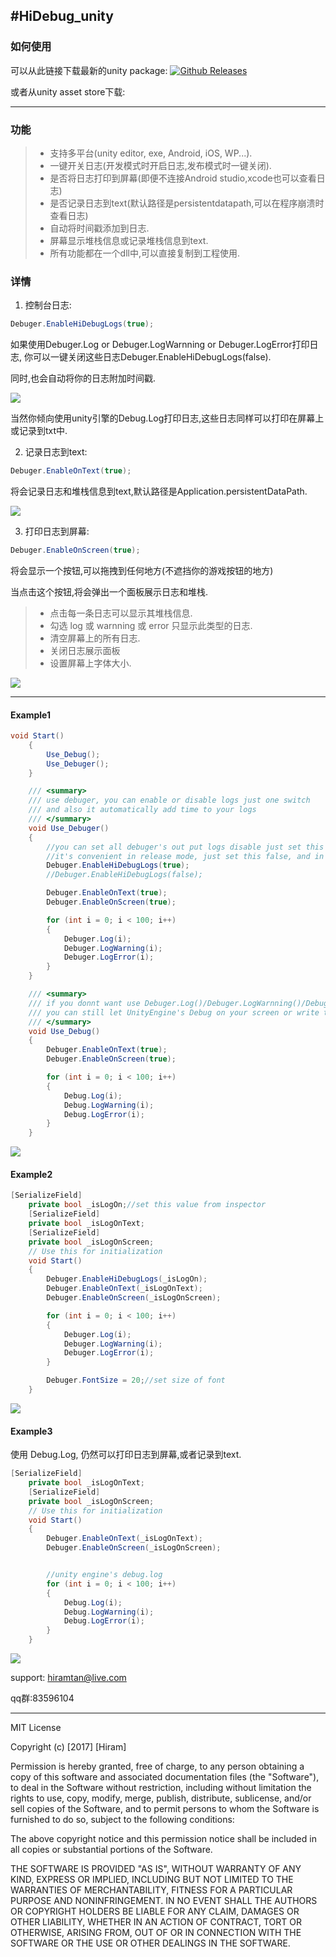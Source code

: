 #HiDebug_unity
----------------------

### 如何使用
 可以从此链接下载最新的unity package: [![Github Releases](https://img.shields.io/github/downloads/atom/atom/latest/total.svg)](https://github.com/hiramtan/HiDebug_unity/releases)

或者从unity asset store下载:

---------

### 功能

>- 支持多平台(unity editor, exe, Android, iOS, WP...).
>- 一键开关日志(开发模式时开启日志,发布模式时一键关闭).
>- 是否将日志打印到屏幕(即便不连接Android studio,xcode也可以查看日志)
>- 是否记录日志到text(默认路径是persistentdatapath,可以在程序崩溃时查看日志)
>- 自动将时间戳添加到日志.
>- 屏幕显示堆栈信息或记录堆栈信息到text.
>- 所有功能都在一个dll中,可以直接复制到工程使用.


### 详情

1. 控制台日志:

``` csharp
Debuger.EnableHiDebugLogs(true);
```

如果使用Debuger.Log or Debuger.LogWarnning or Debuger.LogError打印日志, 你可以一键关闭这些日志Debuger.EnableHiDebugLogs(false).

同时,也会自动将你的日志附加时间戳.

[![](https://github.com/hiramtan/HiDebug_unity/blob/master/others/2017-12-18_223835.png)](https://github.com/hiramtan/HiDebug_unity/blob/master/others/2017-12-18_223835.png)

当然你倾向使用unity引擎的Debug.Log打印日志,这些日志同样可以打印在屏幕上或记录到txt中.


2. 记录日志到text:

``` csharp
Debuger.EnableOnText(true);
```
将会记录日志和堆栈信息到text,默认路径是Application.persistentDataPath.

[![](https://github.com/hiramtan/HiDebug_unity/blob/master/others/2017-12-18_225219.png)](https://github.com/hiramtan/HiDebug_unity/blob/master/others/2017-12-18_225219.png)

3. 打印日志到屏幕:

``` csharp
Debuger.EnableOnScreen(true);
```
将会显示一个按钮,可以拖拽到任何地方(不遮挡你的游戏按钮的地方)

当点击这个按钮,将会弹出一个面板展示日志和堆栈.

>- 点击每一条日志可以显示其堆栈信息.
>- 勾选 log 或 warnning 或 error 只显示此类型的日志.
>- 清空屏幕上的所有日志.
>- 关闭日志展示面板
>- 设置屏幕上字体大小.

[![](https://github.com/hiramtan/HiDebug_unity/blob/master/others/ezgif-5-9829fc97d6.gif)](https://github.com/hiramtan/HiDebug_unity/blob/master/others/ezgif-5-9829fc97d6.gif)

----------
#### Example1
```csharp
void Start()
    {
        Use_Debug();
        Use_Debuger();
    }

    /// <summary>
    /// use debuger, you can enable or disable logs just one switch
    /// and also it automatically add time to your logs 
    /// </summary>
    void Use_Debuger()
    {
        //you can set all debuger's out put logs disable just set this value false(pc,android,ios...etc)
        //it's convenient in release mode, just set this false, and in debug mode set this true.
        Debuger.EnableHiDebugLogs(true);
        //Debuger.EnableHiDebugLogs(false);

        Debuger.EnableOnText(true);
        Debuger.EnableOnScreen(true);

        for (int i = 0; i < 100; i++)
        {
            Debuger.Log(i);
            Debuger.LogWarning(i);
            Debuger.LogError(i);
        }
    }

    /// <summary>
    /// if you donnt want use Debuger.Log()/Debuger.LogWarnning()/Debuger.LogError()
    /// you can still let UnityEngine's Debug on your screen or write them into text
    /// </summary>
    void Use_Debug()
    {
        Debuger.EnableOnText(true);
        Debuger.EnableOnScreen(true);

        for (int i = 0; i < 100; i++)
        {
            Debug.Log(i);
            Debug.LogWarning(i);
            Debug.LogError(i);
        }
    }
```
[![](https://github.com/hiramtan/HiDebug_unity/blob/master/others/2017-12-19_094412.png)](https://github.com/hiramtan/HiDebug_unity/blob/master/others/2017-12-19_094412.png)
#### Example2
``` csharp
[SerializeField]
    private bool _isLogOn;//set this value from inspector
    [SerializeField]
    private bool _isLogOnText;
    [SerializeField]
    private bool _isLogOnScreen;
    // Use this for initialization
    void Start()
    {
        Debuger.EnableHiDebugLogs(_isLogOn);
        Debuger.EnableOnText(_isLogOnText);
        Debuger.EnableOnScreen(_isLogOnScreen);

        for (int i = 0; i < 100; i++)
        {
            Debuger.Log(i);
            Debuger.LogWarning(i);
            Debuger.LogError(i);
        }

        Debuger.FontSize = 20;//set size of font
    }
```


[![](https://github.com/hiramtan/HiDebug_unity/blob/master/others/2017-12-19_094920.png)](https://github.com/hiramtan/HiDebug_unity/blob/master/others/2017-12-19_094920.png)

#### Example3

使用 Debug.Log, 仍然可以打印日志到屏幕,或者记录到text.

``` csharp
[SerializeField]
    private bool _isLogOnText;
    [SerializeField]
    private bool _isLogOnScreen;
    // Use this for initialization
    void Start()
    {
        Debuger.EnableOnText(_isLogOnText);
        Debuger.EnableOnScreen(_isLogOnScreen);


        //unity engine's debug.log
        for (int i = 0; i < 100; i++)
        {
            Debug.Log(i);
            Debug.LogWarning(i);
            Debug.LogError(i);
        }
    }
```
[![](https://github.com/hiramtan/HiDebug_unity/blob/master/others/2017-12-19_095354.png)](https://github.com/hiramtan/HiDebug_unity/blob/master/others/2017-12-19_095354.png)


support: hiramtan@live.com

qq群:83596104

***********

MIT License

Copyright (c) [2017] [Hiram]

Permission is hereby granted, free of charge, to any person obtaining a copy
of this software and associated documentation files (the "Software"), to deal
in the Software without restriction, including without limitation the rights
to use, copy, modify, merge, publish, distribute, sublicense, and/or sell
copies of the Software, and to permit persons to whom the Software is
furnished to do so, subject to the following conditions:

The above copyright notice and this permission notice shall be included in all
copies or substantial portions of the Software.

THE SOFTWARE IS PROVIDED "AS IS", WITHOUT WARRANTY OF ANY KIND, EXPRESS OR
IMPLIED, INCLUDING BUT NOT LIMITED TO THE WARRANTIES OF MERCHANTABILITY,
FITNESS FOR A PARTICULAR PURPOSE AND NONINFRINGEMENT. IN NO EVENT SHALL THE
AUTHORS OR COPYRIGHT HOLDERS BE LIABLE FOR ANY CLAIM, DAMAGES OR OTHER
LIABILITY, WHETHER IN AN ACTION OF CONTRACT, TORT OR OTHERWISE, ARISING FROM,
OUT OF OR IN CONNECTION WITH THE SOFTWARE OR THE USE OR OTHER DEALINGS IN THE
SOFTWARE.
